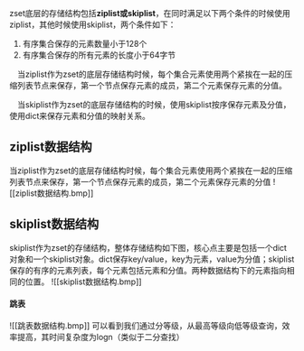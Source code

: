 zset底层的存储结构包括**ziplist或skiplist**，在同时满足以下两个条件的时候使用ziplist，其他时候使用skiplist，两个条件如下：

1. 有序集合保存的元素数量小于128个
2. 有序集合保存的所有元素的长度小于64字节

 当ziplist作为zset的底层存储结构时候，每个集合元素使用两个紧挨在一起的压缩列表节点来保存，第一个节点保存元素的成员，第二个元素保存元素的分值。

 当skiplist作为zset的底层存储结构的时候，使用skiplist按序保存元素及分值，使用dict来保存元素和分值的映射关系。

## ziplist数据结构

当ziplist作为zset的底层存储结构时候，每个集合元素使用两个紧挨在一起的压缩列表节点来保存，第一个节点保存元素的成员，第二个元素保存元素的分值
![[ziplist数据结构.bmp]]

## skiplist数据结构

skiplist作为zset的存储结构，整体存储结构如下图，核心点主要是包括一个dict对象和一个skiplist对象。dict保存key/value，key为元素，value为分值；skiplist保存的有序的元素列表，每个元素包括元素和分值。两种数据结构下的元素指向相同的位置。
![[skiplist数据结构.bmp]]

#### 跳表

![[跳表数据结构.bmp]]
可以看到我们通过分等级，从最高等级向低等级查询，效率提高，其时间复杂度为logn（类似于二分查找）
